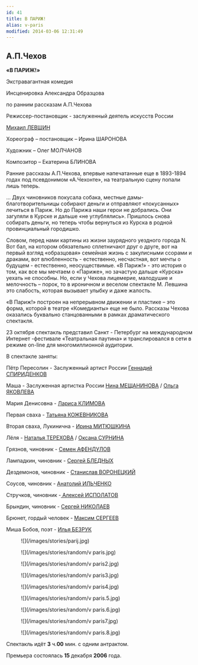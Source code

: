 ```yaml
---
id: 41
title: В ПАРИЖ!
alias: v-paris
modified: 2014-03-06 12:31:49
---
```


## А.П.Чехов

**«В ПАРИЖ!»**

Экстравагантная комедия

Инсценировка Александра Образцова

по ранним рассказам А.П.Чехова

Режиссер-постановщик - заслуженный деятель искусств России

[Михаил ЛЕВШИН](153-mihail-levshin.html)

Хореограф – постановщик – Ирина ШАРОНОВА

Художник – Олег МОЛЧАНОВ

Композитор – Екатерина БЛИНОВА

Ранние рассказы А.П.Чехова, впервые напечатанные еще в 1893-1894 годах под псевдонимом «А.Чехонте», на театральную сцену попали лишь теперь.

… Двух чиновников покусала собака, местные дамы-благотворительницы собирают деньги и отправляют «покусанных» лечиться в Париж. Но до Парижа наши герои не добрались. Они загуляли в Курске и дальше «не углублялись». Пришлось снова собирать деньги, но теперь чтобы вернуться из Курска в родной провинциальный городишко.

Словом, перед нами картины из жизни заурядного уездного города N. Вот бал, на котором обязательно сплетничают друг о друге, вот на первый взгляд «образцовая» семейная жизнь с закулисными ссорами и драками, вот влюбленность - естественно, несчастная, вот мечты о будущем - естественно, неосуществимые. «В Париж!» - это история о том, как все мы мечтаем о «Париже», но зачастую дальше «Курска» уехать не способны. Но, если у Чехова лицемерие, малодушие и мелочность – порок, то в ироничном и веселом спектакле М. Левшина это слабость, которая вызывает улыбку и даже жалость.

«В Париж!» построен на непрерывном движении и пластике – это форма, которой в театре «Комедианты» еще не было. Рассказы Чехова оказались буквально станцованными в рамках драматического спектакля.

23 октября спектакль представил Санкт - Петербург на международном Интернет -фестивале «Театральная паутина» и транслировался в сети в режиме on-line для многомиллионной аудитории.

В спектакле заняты:

Пётр Пересолин - Заслуженный артист России [Геннадий СПИРИДЕНКОВ](27--gennadij-spiridenkov-za-rf.html)

Маша - Заслуженная артистка России [Нина МЕЩАНИНОВА](25-mewaninova-nina.html) / [Ольга ЯКОВЛЕВА](89-olga-yakovleva.html)

Мария Денисовна - [Лариса КЛИМОВА](65-larisa-klimova.html)

Первая сваха - [Татьяна КОЖЕВНИКОВА](80-tatiana-kogevnikova.html)

Вторая сваха, Лукинична - [Ирина МИТЮШКИНА](62-irina-mityshkina.html)

Лёля - [Наталья ТЕРЕХОВА](56-natasha-terehova.html) / [Оксана СУРНИНА](85-oksana-surnina.html)

Грязнов, чиновник - [Семен АФЕНДУЛОВ](22-afendulov-semen.html)

Лампадкин, чиновник - [Сергей БЛЕДНЫХ](24-blednyh-sergej.html)

Дездемонов, чиновник - [Станислав ВОРОНЕЦКИЙ](51-stas-voronetski.html)

Соусов, чиновник - [Анатолий ИЛЬЧЕНКО](55-anatolii-ilchenko.html)

Стручков, чиновник -[ Алексей ИСПОЛАТОВ](53-aleksei-ispolatov.html)

Брындин, чиновник - [Сергей НИКОЛАЕВ](52-sergei-nikolaev.html)

Брюнет, гордый человек - [Максим СЕРГЕЕВ](57-maxsim-sergeev.html)

Миша Бобов, поэт - [Илья БЕЗРУК](83-bezryk-ilya.html)

<figure>
![](/images/stories/parij.jpg)
</figure>

<figure>
![](/images/stories/random/v paris.jpg)
</figure>

<figure>
![](/images/stories/random/v paris2.jpg)
</figure>

<figure>
![](/images/stories/random/v paris3.jpg)
</figure>

<figure>
![](/images/stories/random/v paris4.jpg)
</figure>

<figure>
![](/images/stories/random/v paris.5.jpg)
</figure>

<figure>
![](/images/stories/random/v paris.6.jpg)
</figure>

<figure>
![](/images/stories/random/v paris7.jpg)
</figure>

<figure>
![](/images/stories/random/v paris.8.jpg)
</figure>

Спектакль идёт **3** ч.**00** мин. с одним антрактом.

Премьера состоялась **15** декабря **2006** года.

